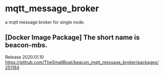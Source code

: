 # mqtt_message_broker
a mqtt message broker for single node.

## [Docker Image Package] The short name is beacon-mbs.
Release 2020.01.10  https://github.com/TheSmallBoat/beacon_mqtt_message_broker/packages/251184
